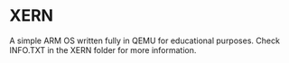 # XERN

A simple ARM OS written fully in QEMU for educational purposes. Check INFO.TXT in the XERN folder for more information.
